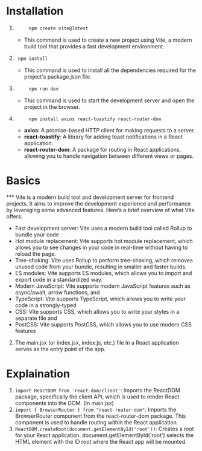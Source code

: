 # Installation

1. ```bash
        npm create vite@latest
    ```
    * This command is used to create a new project using Vite, a modern build tool that provides a fast development environment.
2. ```bash
    npm install
    ```
    * This command is used to install all the dependencies required for the project's package.json file.
3. ```bash
        npm run dev
    ```
    * This command is used to start the development server and open the project in the browser.
4. ```bash
        npm install axios react-toastify react-router-dom
    ```
    * **axios**: A promise-based HTTP client for making requests to a server.
    * **react-toastify**: A library for adding toast notifications in a React application.
    * **react-router-dom**: A package for routing in React applications, allowing you to handle navigation between different views or pages.


# Basics

*** Vite is a modern build tool and development server for frontend projects. It aims to improve the development experience and performance by leveraging some advanced features. Here’s a brief overview of what Vite offers:
* Fast development server: Vite uses a modern build tool called Rollup to bundle your code
* Hot module replacement: Vite supports hot module replacement, which allows you to see changes in your code in real-time without having to reload the page.
* Tree-shaking: Vite uses Rollup to perform tree-shaking, which removes unused code from your bundle, resulting in smaller and faster builds.
* ES modules: Vite supports ES modules, which allows you to import and export code in a standardized way.
* Modern JavaScript: Vite supports modern JavaScript features such as async/await, arrow functions, and
* TypeScript: Vite supports TypeScript, which allows you to write your code in a strongly-typed
* CSS: Vite supports CSS, which allows you to write your styles in a separate file and 
* PostCSS: Vite supports PostCSS, which allows you to use modern CSS features

2. The main.jsx (or index.jsx, index.js, etc.) file in a React application serves as the entry point of the app.


# Explaination

1. `import ReactDOM from 'react-dom/client'`: Imports the ReactDOM package, specifically the client API, which is used to render React components into the DOM. (In main.jsx)
2. `import { BrowserRouter } from "react-router-dom"`: Imports the BrowserRouter component from the react-router-dom package. This component is used to handle routing within the React application.
3. `ReactDOM.createRoot(document.getElementById('root'))`: Creates a root for your React application. document.getElementById('root') selects the HTML element with the ID root where the React app will be mounted.